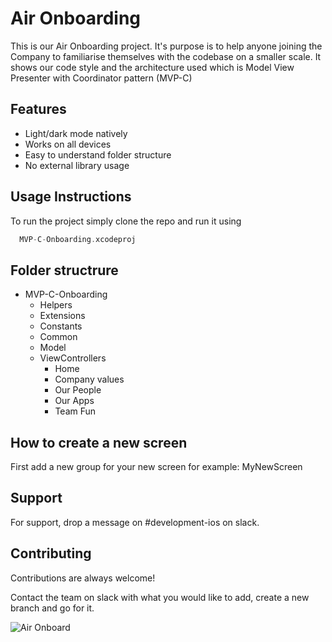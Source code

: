 
# Air Onboarding

This is our Air Onboarding project. It's purpose is to help anyone joining the Company to familiarise themselves with the codebase on a smaller scale.
It shows our code style and the architecture used which is Model View Presenter with Coordinator pattern (MVP-C)




## Features

- Light/dark mode natively
- Works on all devices
- Easy to understand folder structure
- No external library usage

  
## Usage Instructions

To run the project simply clone the repo and run it using
```Swift 
  MVP-C-Onboarding.xcodeproj
```
## Folder structrure

- MVP-C-Onboarding
    - Helpers
    - Extensions
    - Constants
    - Common
    - Model
    - ViewControllers
        - Home
        - Company values
        - Our People
        - Our Apps
        - Team Fun
  
## How to create a new screen

First add a new group for your new screen for example:
MyNewScreen

## Support

For support, drop a message on #development-ios on slack.

  
## Contributing

Contributions are always welcome!

Contact the team on slack with what you would like to add, create a new branch and go for it.

  
![Air Onboard](https://img.shields.io/badge/AirApps-Onboard-green)
